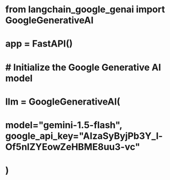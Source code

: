 # from langchain_google_genai import GoogleGenerativeAI

# app = FastAPI()

# # Initialize the Google Generative AI model
# llm = GoogleGenerativeAI(
#     model="gemini-1.5-flash", google_api_key="AIzaSyByjPb3Y_l-Of5nlZYEowZeHBME8uu3-vc"
# )
